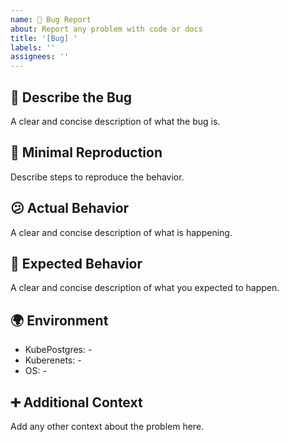 ```yaml
---
name: 🐞 Bug Report
about: Report any problem with code or docs
title: '[Bug] '
labels: ''
assignees: ''
---
```


<!--🔅🔅🔅🔅🔅🔅🔅🔅🔅🔅🔅🔅🔅🔅🔅🔅🔅🔅🔅🔅🔅🔅🔅🔅🔅🔅🔅🔅🔅🔅🔅

Oh hi there! 😄

To expedite issue processing, please search open and closed issues before
submitting a new one.  It's possible somebody has already encountered this
issue.  Existing issues often contain information about workarounds, resolution,
or progress updates.

🔅🔅🔅🔅🔅🔅🔅🔅🔅🔅🔅🔅🔅🔅🔅🔅🔅🔅🔅🔅🔅🔅🔅🔅🔅🔅🔅🔅🔅🔅🔅🔅🔅-->

## 🐞 Describe the Bug

A clear and concise description of what the bug is.

## 🔬 Minimal Reproduction

Describe steps to reproduce the behavior.

## 😕 Actual Behavior

A clear and concise description of what is happening.

## 🤔 Expected Behavior

A clear and concise description of what you expected to happen.

## 🌍 Environment

- KubePostgres: -
- Kuberenets: -
- OS: -

## ➕ Additional Context

Add any other context about the problem here.

